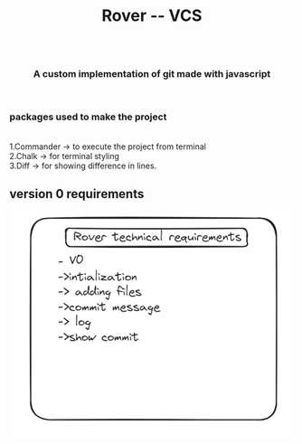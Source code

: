 <h1 align="center">Rover -- VCS</h1>
<br>
<br>
<h3 align="center">A custom implementation of git made with javascript</h3>
<br>
<h3 align="left">packages used to make the project</h3>
<br>
1.Commander -> to execute the project from terminal
<br>
2.Chalk -> for terminal styling
<br>
3.Diff -> for showing difference in lines.

## version 0 requirements

<div align = "center">
<img src = "static/rover.png" width = full height = full>
